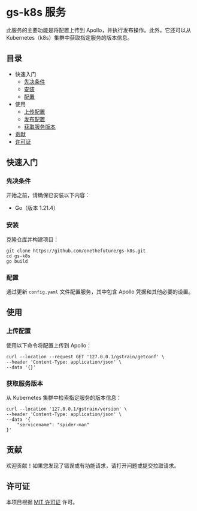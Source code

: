
#                                               gs-k8s 服务

此服务的主要功能是将配置上传到 Apollo，并执行发布操作。此外，它还可以从 Kubernetes（k8s）集群中获取指定服务的版本信息。

## 目录

- 快速入门
  - [先决条件](https://chat.openai.com/c/12c09670-0c53-4758-bbfa-8b5ee1a29010#先决条件)
  - [安装](https://chat.openai.com/c/12c09670-0c53-4758-bbfa-8b5ee1a29010#安装)
  - [配置](https://chat.openai.com/c/12c09670-0c53-4758-bbfa-8b5ee1a29010#配置)
- 使用
  - [上传配置](https://chat.openai.com/c/12c09670-0c53-4758-bbfa-8b5ee1a29010#上传配置)
  - [发布配置](https://chat.openai.com/c/12c09670-0c53-4758-bbfa-8b5ee1a29010#发布配置)
  - [获取服务版本](https://chat.openai.com/c/12c09670-0c53-4758-bbfa-8b5ee1a29010#获取服务版本)
- [贡献](https://chat.openai.com/c/12c09670-0c53-4758-bbfa-8b5ee1a29010#贡献)
- [许可证](https://chat.openai.com/c/12c09670-0c53-4758-bbfa-8b5ee1a29010#许可证)

## 快速入门

### 先决条件

开始之前，请确保已安装以下内容：

- Go（版本 1.21.4）

### 安装

克隆仓库并构建项目：

```shell
git clone https://github.com/onethefuture/gs-k8s.git
cd gs-k8s
go build
```

### 配置

通过更新 `config.yaml` 文件配置服务，其中包含 Apollo 凭据和其他必要的设置。

## 使用

### 上传配置

使用以下命令将配置上传到 Apollo：

```shell
curl --location --request GET '127.0.0.1/gstrain/getconf' \
--header 'Content-Type: application/json' \
--data '{}'
```

### 获取服务版本

从 Kubernetes 集群中检索指定服务的版本信息：

```shell
curl --location '127.0.0.1/gstrain/version' \
--header 'Content-Type: application/json' \
--data '{
    "servicename": "spider-man" 
}'
```

## 贡献

欢迎贡献！如果您发现了错误或有功能请求，请打开问题或提交拉取请求。

## 许可证

本项目根据 [MIT 许可证](https://chat.openai.com/c/LICENSE) 许可。
